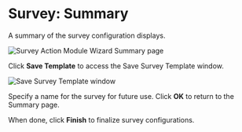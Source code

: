 # Survey: Summary

A summary of the survey configuration displays.

![Survey Action Module Wizard Summary page](/img/product_docs/accessanalyzer/enterpriseauditor/admin/datacollector/adinventory/summary.webp)

Click __Save Template__ to access the Save Survey Template window.

![Save Survey Template window](/img/product_docs/accessanalyzer/enterpriseauditor/admin/action/survey/savesurveytemplate.webp)

Specify a name for the survey for future use. Click __OK__ to return to the Summary page.

When done, click __Finish__ to finalize survey configurations.
